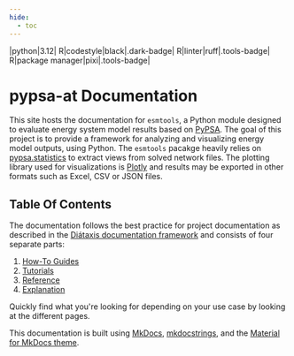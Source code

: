 ```yaml
---
hide:
  - toc
---
```


|python|3.12|
R|codestyle|black|.dark-badge|
R|linter|ruff|.tools-badge|
R|package manager|pixi|.tools-badge|

[black]: https://black.readthedocs.io/en/stable/the_black_code_style/current_style.html
[ruff]: https://docs.astral.sh/ruff/linter/
[pixi]: https://pixi.sh/latest/

# pypsa-at Documentation

This site hosts the documentation for `esmtools`, a Python module
designed to evaluate energy system model results based on
[PyPSA](https://pypsa.readthedocs.io/en/latest/).
The goal of this project is to provide a framework for
analyzing and visualizing energy model outputs,
using Python. The `esmtools` pacakge heavily relies on
[pypsa.statistics](https://pypsa.readthedocs.io/en/latest/api/statistics.html)
to extract views from solved network files.
The plotting library used for visualizations is [Plotly](https://plotly.com/python/)
and results may be exported in other formats such as Excel, CSV or JSON files.


## Table Of Contents

The documentation follows the best practice for
project documentation as described
in the [Diátaxis documentation framework](https://diataxis.fr/)
and consists of four separate parts:

1. [How-To Guides](how-to-guides/index.md)
2. [Tutorials](tutorials/index.md)
3. [Reference](reference/index.md)
4. [Explanation](explanations/index.md)

Quickly find what you're looking for depending on
your use case by looking at the different pages.

This documentation is built using [MkDocs](https://www.mkdocs.org/),
[mkdocstrings](https://mkdocstrings.github.io/python/), and the
[Material for MkDocs theme](https://squidfunk.github.io/mkdocs-material/getting-started/).

